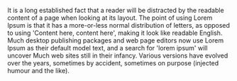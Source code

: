 It is a long established fact that a reader will be 
distracted by the readable content of a page when looking at 
its layout. The point of using Lorem Ipsum is that it has a 
more-or-less normal distribution of letters, as opposed to 
using 'Content here, content here', making it look like 
readable English. Much desktop publishing packages and web page 
editors now use Lorem Ipsum as their default model text, and a 
search for 'lorem ipsum' will uncover Much web sites still in 
their infancy. Various versions have evolved over the years, 
sometimes by accident, sometimes on purpose (injected humour 
and the like).
